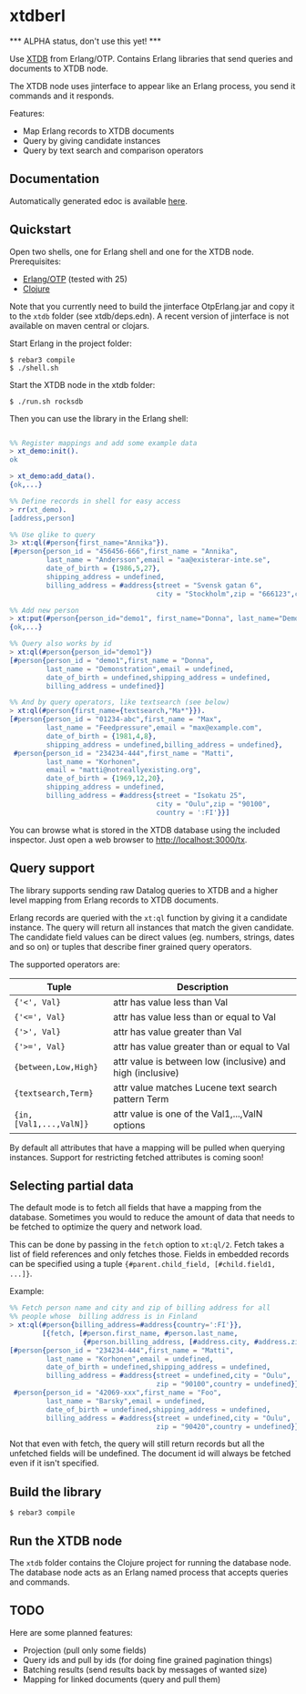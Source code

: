 xtdberl
=====

*** ALPHA status, don't use this yet! ***


Use [XTDB](https://xtdb.com) from Erlang/OTP. Contains Erlang libraries that send queries and documents to XTDB node.

The XTDB node uses jinterface to appear like an Erlang process, you send it commands and it responds.

Features:
- Map Erlang records to XTDB documents
- Query by giving candidate instances
- Query by text search and comparison operators

## Documentation

Automatically generated edoc is available [here](https://tatut.github.io/xtdberl/).

## Quickstart

Open two shells, one for Erlang shell and one for the XTDB node.
Prerequisites:
- [Erlang/OTP](https://www.erlang.org/downloads) (tested with 25)
- [Clojure](https://clojure.org/guides/install_clojure)

Note that you currently need to build the jinterface OtpErlang.jar and copy it to the `xtdb` folder
(see xtdb/deps.edn). A recent version of jinterface is not available on maven central or clojars.


Start Erlang in the project folder:
```shell
$ rebar3 compile
$ ./shell.sh
```

Start the XTDB node in the xtdb folder:
```shell
$ ./run.sh rocksdb
```

Then you can use the library in the Erlang shell:
```erlang

%% Register mappings and add some example data
> xt_demo:init().
ok

> xt_demo:add_data().
{ok,...}

%% Define records in shell for easy access
> rr(xt_demo).
[address,person]

%% Use qlike to query
3> xt:ql(#person{first_name="Annika"}).
[#person{person_id = "456456-666",first_name = "Annika",
         last_name = "Andersson",email = "aa@existerar-inte.se",
         date_of_birth = {1986,5,27},
         shipping_address = undefined,
         billing_address = #address{street = "Svensk gatan 6",
                                    city = "Stockholm",zip = "666123",country = ':SE'}}]

%% Add new person
> xt:put(#person{person_id="demo1", first_name="Donna", last_name="Demonstration"}).
{ok,...}

%% Query also works by id
> xt:ql(#person{person_id="demo1"})
[#person{person_id = "demo1",first_name = "Donna",
         last_name = "Demonstration",email = undefined,
         date_of_birth = undefined,shipping_address = undefined,
         billing_address = undefined}]

%% And by query operators, like textsearch (see below)
> xt:ql(#person{first_name={textsearch,"Ma*"}}).
[#person{person_id = "01234-abc",first_name = "Max",
         last_name = "Feedpressure",email = "max@example.com",
         date_of_birth = {1981,4,8},
         shipping_address = undefined,billing_address = undefined},
 #person{person_id = "234234-444",first_name = "Matti",
         last_name = "Korhonen",
         email = "matti@notreallyexisting.org",
         date_of_birth = {1969,12,20},
         shipping_address = undefined,
         billing_address = #address{street = "Isokatu 25",
                                    city = "Oulu",zip = "90100",
                                    country = ':FI'}}]

```

You can browse what is stored in the XTDB database using the included inspector.
Just open a web browser to [http://localhost:3000/tx](http://localhost:3000/tx).

## Query support

The library supports sending raw Datalog queries to XTDB and a higher level
mapping from Erlang records to XTDB documents.

Erlang records are queried with the `xt:ql` function by giving it a candidate
instance. The query will return all instances that match the given candidate.
The candidate field values can be direct values (eg. numbers, strings, dates and
so on) or tuples that describe finer grained query operators.

The supported operators are:

| Tuple | Description |
| ----- | ----------- |
| `{'<', Val}` |  attr has value less than Val |
| `{'<=', Val}` | attr has value less than or equal to Val |
| `{'>', Val}` | attr has value greater than Val |
| `{'>=', Val}` |  attr has value greater than or equal to Val |
| `{between,Low,High}` | attr value is between low (inclusive) and high (inclusive) |
| `{textsearch,Term}` | attr value matches Lucene text search pattern Term |
| `{in,[Val1,...,ValN]}` | attr value is one of the Val1,...,ValN options |

By default all attributes that have a mapping will be pulled when querying
instances. Support for restricting fetched attributes is coming soon!

## Selecting partial data

The default mode is to fetch all fields that have a mapping from the database. Sometimes you would
to reduce the amount of data that needs to be fetched to optimize the
query and network load.

This can be done by passing in the `fetch` option to `xt:ql/2`.
Fetch takes a list of field references and only fetches those.
Fields in embedded records can be specified using a tuple `{#parent.child_field, [#child.field1, ...]}`.

Example:
```erlang
%% Fetch person name and city and zip of billing address for all
%% people whose  billing address is in Finland
> xt:ql(#person{billing_address=#address{country=':FI'}},
        [{fetch, [#person.first_name, #person.last_name,
                  {#person.billing_address, [#address.city, #address.zip]}]}]).
[#person{person_id = "234234-444",first_name = "Matti",
         last_name = "Korhonen",email = undefined,
         date_of_birth = undefined,shipping_address = undefined,
         billing_address = #address{street = undefined,city = "Oulu",
                                    zip = "90100",country = undefined}},
 #person{person_id = "42069-xxx",first_name = "Foo",
         last_name = "Barsky",email = undefined,
         date_of_birth = undefined,shipping_address = undefined,
         billing_address = #address{street = undefined,city = "Oulu",
                                    zip = "90420",country = undefined}}]
```

Not that even with fetch, the query will still return records but
all the unfetched fields will be undefined. The document id will
always be fetched even if it isn't specified.

## Build the library

    $ rebar3 compile

## Run the XTDB node

The `xtdb` folder contains the Clojure project for running the database node.
The database node acts as an Erlang named process that accepts queries and commands.

## TODO

Here are some planned features:

* Projection (pull only some fields)
* Query ids and pull by ids (for doing fine grained pagination things)
* Batching results (send results back by messages of wanted size)
* Mapping for linked documents (query and pull them)
